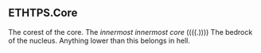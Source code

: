 ## ETHTPS.Core

The corest of the core. The *innermost innermost core* ((((.)))) The bedrock of the nucleus. Anything lower than this belongs in hell.